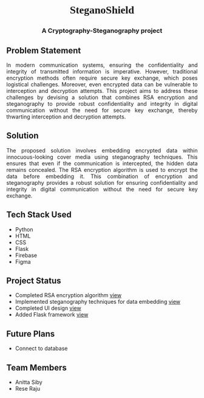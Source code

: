# <p align="center"  style='font-family:serif;'>SteganoShield</p>

### <p align="center">A Cryptography-Steganography project</p>

## Problem Statement
<p align="justify">In modern communication systems, ensuring the confidentiality and integrity of transmitted information is imperative. However, traditional encryption methods often require secure key exchange, which poses logistical challenges. Moreover, even encrypted data can be vulnerable to interception and decryption attempts. This project aims to address these challenges by devising a solution that combines RSA encryption and steganography to provide robust confidentiality and integrity in digital communication without the need for secure key exchange, thereby thwarting interception and decryption attempts.</p>

## Solution
<p align="justify">The proposed solution involves embedding encrypted data within innocuous-looking cover media using steganography techniques. This ensures that even if the communication is intercepted, the hidden data remains concealed. The RSA encryption algorithm is used to encrypt the data before embedding it. This combination of encryption and steganography provides a robust solution for ensuring confidentiality and integrity in digital communication without the need for secure key exchange.</p>

## Tech Stack Used
- Python
- HTML
- CSS
- Flask
- Firebase
- Figma

## Project Status
- Completed RSA encryption algorithm [view](/proj2_rsa/README.md)
- Implemented steganography techniques for data embedding [view](/proj3_steganography/README.md)
- Completed UI design [view](/proj4_html/README.md)
- Added Flask framework [view](/proj5_flask/README.md)

## Future Plans
- Connect to database

## Team Members
- Anitta Siby
- Rese Raju
